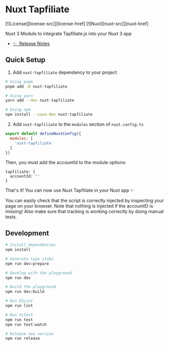# Nuxt Tapfiliate

[![License][license-src]][license-href]
[![Nuxt][nuxt-src]][nuxt-href]

Nuxt 3 Module to integrate Tapfiliate.js into your Nuxt 3 app

- [✨ &nbsp;Release Notes](/CHANGELOG.md)

## Quick Setup

1. Add `nuxt-tapfiliate` dependency to your project

```bash
# Using pnpm
pnpm add -D nuxt-tapfiliate

# Using yarn
yarn add --dev nuxt-tapfiliate

# Using npm
npm install --save-dev nuxt-tapfiliate
```

2. Add `nuxt-tapfiliate` to the `modules` section of `nuxt.config.ts`

```js
export default defineNuxtConfig({
  modules: [
    'nuxt-tapfiliate'
  ]
})
```

Then, you must add the accountId to the module options:

```
tapfiliate: {
  accountId: ''
}
```

That's it! You can now use Nuxt Tapfiliate in your Nuxt app ✨

You can easily check that the script is correctly injected by inspecting your page on your browser. Note that nothing is injected if the accountID is missing!
Also make sure that tracking is working correctly by doing manual tests.

## Development

```bash
# Install dependencies
npm install

# Generate type stubs
npm run dev:prepare

# Develop with the playground
npm run dev

# Build the playground
npm run dev:build

# Run ESLint
npm run lint

# Run Vitest
npm run test
npm run test:watch

# Release new version
npm run release
```
